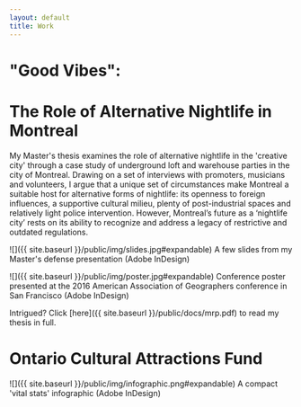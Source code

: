 ```yaml
---
layout: default
title: Work
---
```


# "Good Vibes": 
# The Role of Alternative Nightlife in Montreal

My Master's thesis examines the role of alternative nightlife in the 'creative city' through a case study of underground loft and warehouse parties in the city of Montreal. Drawing on a set of interviews with promoters, musicians and volunteers, I argue that a unique set of circumstances make Montreal a suitable host for alternative forms of nightlife: its openness to foreign influences, a supportive cultural milieu, plenty of post-industrial spaces and relatively light police intervention. However, Montreal’s future as a ‘nightlife city’ rests on its ability to recognize and address a legacy of restrictive and outdated regulations.

![]({{ site.baseurl }}/public/img/slides.jpg#expandable)
<span class="caption">A few slides from my Master's defense presentation (Adobe InDesign) </span>

![]({{ site.baseurl }}/public/img/poster.jpg#expandable)
<span class="caption">Conference poster presented at the 2016 American Association of Geographers conference in San Francisco (Adobe InDesign)</span>

Intrigued? Click [here]({{ site.baseurl }}/public/docs/mrp.pdf) to read my thesis in full.


# Ontario Cultural Attractions Fund

![]({{ site.baseurl }}/public/img/infographic.png#expandable)
<span class="caption">A compact 'vital stats' infographic (Adobe InDesign)</span>
